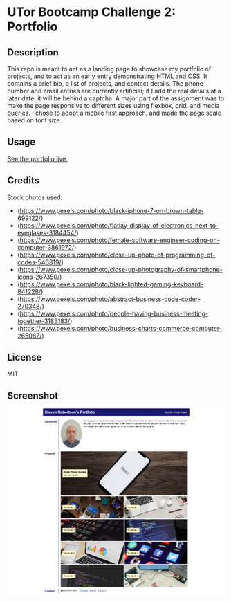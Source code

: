 # UTor Bootcamp Challenge 2: Portfolio

## Description
This repo is meant to act as a landing page to showcase my portfolio of projects, and to act
as an early entry demonstrating HTML and CSS.  It contains a brief bio, a list of projects, and 
contact details.  The phone number and email entries are currently artificial; if I add the 
real details at a later date, it will be behind a captcha.  A major part of the assignment was 
to make the page responsive to different sizes using flexbox, grid, and media queries.  I
chose to adopt a mobile first approach, and made the page scale based on font size.

## Usage
[See the portfolio live.](https://s2robertson.github.io/portfolio/)

## Credits

Stock photos used:
* (https://www.pexels.com/photo/black-iphone-7-on-brown-table-699122/)
* (https://www.pexels.com/photo/flatlay-display-of-electronics-next-to-eyeglases-3184454/)
* (https://www.pexels.com/photo/female-software-engineer-coding-on-computer-3861972/)
* (https://www.pexels.com/photo/close-up-photo-of-programming-of-codes-546819/)
* (https://www.pexels.com/photo/close-up-photography-of-smartphone-icons-267350/)
* (https://www.pexels.com/photo/black-lighted-gaming-keyboard-841228/)
* (https://www.pexels.com/photo/abstract-business-code-coder-270348/)
* (https://www.pexels.com/photo/people-having-business-meeting-together-3183183/)
* (https://www.pexels.com/photo/business-charts-commerce-computer-265087/)

## License
MIT

## Screenshot
![A screenshot of the portfolio page](/Portfolio-Screenshot.png)